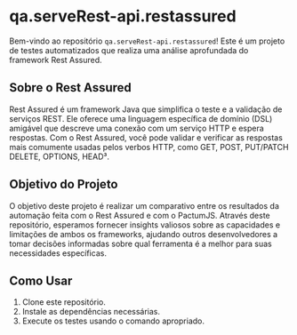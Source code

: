 # qa.serveRest-api.restassured

Bem-vindo ao repositório `qa.serveRest-api.restassured`! Este é um projeto de testes automatizados que realiza uma análise aprofundada do framework Rest Assured.

## Sobre o Rest Assured

Rest Assured é um framework Java que simplifica o teste e a validação de serviços REST. Ele oferece uma linguagem específica de domínio (DSL) amigável que descreve uma conexão com um serviço HTTP e espera respostas. Com o Rest Assured, você pode validar e verificar as respostas mais comumente usadas pelos verbos HTTP, como GET, POST, PUT/PATCH DELETE, OPTIONS, HEAD³.

## Objetivo do Projeto

O objetivo deste projeto é realizar um comparativo entre os resultados da automação feita com o Rest Assured e com o PactumJS. Através deste repositório, esperamos fornecer insights valiosos sobre as capacidades e limitações de ambos os frameworks, ajudando outros desenvolvedores a tomar decisões informadas sobre qual ferramenta é a melhor para suas necessidades específicas.

## Como Usar

1. Clone este repositório.
2. Instale as dependências necessárias.
3. Execute os testes usando o comando apropriado.
